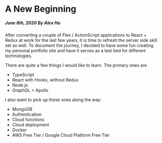 # A New Beginning

##### June 8th, 2020 By Alex Hu

After converting a couple of Flex / ActionScript applications to React + Redux at work for the last few years,
it is time to refresh the server side skill set as well. To document the journey, I decided to have some fun
creating my personal portfolio site and have it serves as a test bed for different technologies.

There are quite a few things I would like to learn. The primary ones are

 - TypeScript
 - React with Hooks, without Redux
 - Node.js
 - GraphQL + Apollo

I also want to pick up these ones along the way:

 - MongoDB
 - Authentication
 - Cloud functions
 - Cloud deployment
 - Docker
 - AWS Free Tier / Google Cloud Platform Free Tier

